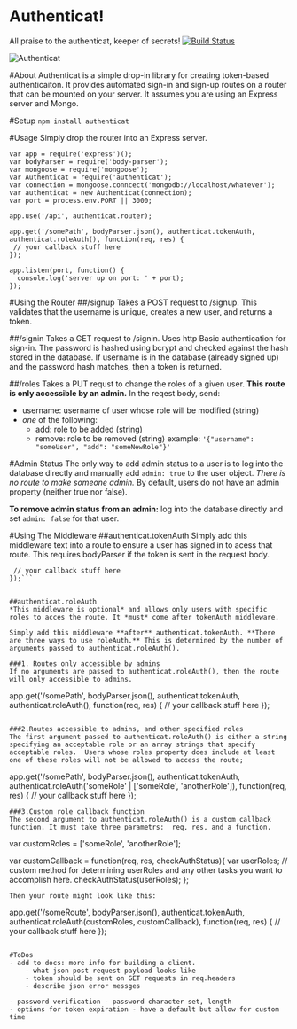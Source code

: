 Authenticat!
=====================
All praise to the authenticat, keeper of secrets!
[![Build Status](https://travis-ci.org/craigaaroncampbell/authenticat.svg?branch=master)](https://travis-ci.org/craigaaroncampbell/authenticat)

![Authenticat](http://i.giphy.com/3oEduQAsYcJKQH2XsI.gif)

#About
Authenticat is a simple drop-in library for creating token-based authenticaiton. It provides automated sign-in and sign-up routes on a router that can be mounted on your server.  It assumes you are using an Express server and Mongo.

#Setup
```npm install authenticat```

#Usage
Simply drop the router into an Express server.
```
var app = require('express')();
var bodyParser = require('body-parser');
var mongoose = require('mongoose');
var Authenticat = require('authenticat');
var connection = mongoose.conncect('mongodb://localhost/whatever');
var authenticat = new Authenticat(connection);
var port = process.env.PORT || 3000;

app.use('/api', authenticat.router);

app.get('/somePath', bodyParser.json(), authenticat.tokenAuth, authenticat.roleAuth(), function(req, res) {
 // your callback stuff here
});

app.listen(port, function() {
  console.log('server up on port: ' + port);
});
```

#Using the Router
##/signup
Takes a POST request to /signup.  This validates that the username is unique, creates a new user, and returns a token.

##/signin
 Takes a GET request to /signin. Uses http Basic authentication for sign-in. The password is hashed using bcrypt and checked against the hash stored in the database. If username is in the database (already signed up) and the password hash matches, then a token is returned.

##/roles
Takes a PUT requst to change the roles of a given user.  **This route is only accessible by an admin.**  In the reqest body, send:
  - username: username of user whose role will be modified (string)
  - *one* of the following:
    - add: role to be added  (string)
    - remove: role to be removed (string)
  example:  ```'{"username": "someUser", "add": "someNewRole"}'```

#Admin Status
The only way to add admin status to a user is to log into the database directly and manually add ```admin: true``` to the user object. *There is no route to make someone admin.* By default, users do not have an admin property (neither true nor false).

**To remove admin status from an admin:** log into the database directly and set ```admin: false``` for that user.


#Using The Middleware
##authenticat.tokenAuth
Simply add this middleware text into a route to ensure a user has signed in to acess that route. This requires bodyParser if the token is sent in the request body.

```app.get('/somePath', bodyParser.json(), authenticat.tokenAuth, function(req, res) {
 // your callback stuff here
});```


##authenticat.roleAuth
*This middleware is optional* and allows only users with specific roles to acces the route. It *must* come after tokenAuth middleware.

Simply add this middleware **after** authenticat.tokenAuth. **There are three ways to use roleAuth.** This is determined by the number of arguments passed to authenticat.roleAuth().

###1. Routes only accessible by admins
If no arguments are passed to authenticat.roleAuth(), then the route will only accessible to admins.
```
app.get('/somePath', bodyParser.json(), authenticat.tokenAuth, authenticat.roleAuth(), function(req, res) {
 // your callback stuff here
});
```

###2.Routes accessible to admins, and other specified roles
The first argument passed to authenticat.roleAuth() is either a string specifying an acceptable role or an array strings that specify acceptable roles.  Users whose roles property does include at least one of these roles will not be allowed to access the route;

```
app.get('/somePath', bodyParser.json(), authenticat.tokenAuth, authenticat.roleAuth('someRole' | ['someRole', 'anotherRole']), function(req, res) {
 // your callback stuff here
});
```
###3.Custom role callback function
The second argument to authenticat.roleAuth() is a custom callback function. It must take three parametrs:  req, res, and a function.

```
var customRoles = ['someRole', 'anotherRole'];

var customCallback = function(req, res, checkAuthStatus){
  var userRoles;
  // custom method for determining userRoles and any other tasks you want to accomplish here.
  checkAuthStatus(userRoles);
};
```
Then your route might look like this:
```
app.get('/someRoute', bodyParser.json(), authenticat.tokenAuth, authenticat.roleAuth(customRoles, customCallback), function(req, res) {
  // your callback stuff here
});
```

#ToDos
- add to docs: more info for building a client.
    - what json post request payload looks like
    - token should be sent on GET requests in req.headers
    - describe json error messges

- password verification - password character set, length
- options for token expiration - have a default but allow for custom time
